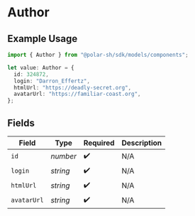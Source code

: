 # Author

## Example Usage

```typescript
import { Author } from "@polar-sh/sdk/models/components";

let value: Author = {
  id: 324872,
  login: "Darron_Effertz",
  htmlUrl: "https://deadly-secret.org",
  avatarUrl: "https://familiar-coast.org",
};
```

## Fields

| Field              | Type               | Required           | Description        |
| ------------------ | ------------------ | ------------------ | ------------------ |
| `id`               | *number*           | :heavy_check_mark: | N/A                |
| `login`            | *string*           | :heavy_check_mark: | N/A                |
| `htmlUrl`          | *string*           | :heavy_check_mark: | N/A                |
| `avatarUrl`        | *string*           | :heavy_check_mark: | N/A                |
